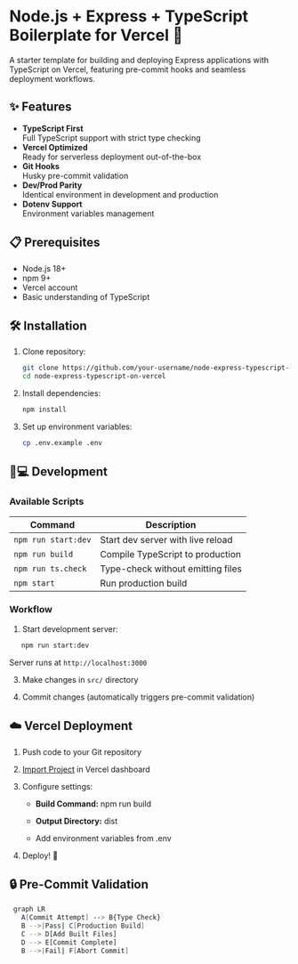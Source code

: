 # Node.js + Express + TypeScript Boilerplate for Vercel 🚀

A starter template for building and deploying Express applications with TypeScript on Vercel, featuring pre-commit hooks and seamless deployment workflows.

## ✨ Features

- **TypeScript First**  
  Full TypeScript support with strict type checking
- **Vercel Optimized**  
  Ready for serverless deployment out-of-the-box
- **Git Hooks**  
  Husky pre-commit validation
- **Dev/Prod Parity**  
  Identical environment in development and production
- **Dotenv Support**  
  Environment variables management

## 📋 Prerequisites

- Node.js 18+
- npm 9+
- Vercel account
- Basic understanding of TypeScript

## 🛠️ Installation

1. Clone repository:
   ```bash
   git clone https://github.com/your-username/node-express-typescript-on-vercel.git
   cd node-express-typescript-on-vercel

2. Install dependencies:
   ```bash
   npm install

3. Set up environment variables:
   ```bash
   cp .env.example .env

🧑💻 Development
----------------

### Available Scripts

| Command	 | Description |
| ----------- | ----------- |
| `npm run start:dev` | Start dev server with live reload   |
| `npm run build` | Compile TypeScript to production   |
| `npm run ts.check` | Type-check without emitting files   |
| `npm start` | Run production build   |

### Workflow

1.  Start development server:
   ```bash
      npm run start:dev
   ```
   Server runs at `http://localhost:3000`

3.  Make changes in `src/` directory
    
4.  Commit changes (automatically triggers pre-commit validation)
    

☁️ Vercel Deployment
--------------------

1.  Push code to your Git repository
    
2.  [Import Project](https://vercel.com/new) in Vercel dashboard
    
3.  Configure settings:
    
    *   **Build Command:** npm run build
        
    *   **Output Directory:** dist
        
    *   Add environment variables from .env
        
4.  Deploy! 🚀
    

🔒 Pre-Commit Validation
------------------------
 ```bash
  graph LR
    A[Commit Attempt] --> B{Type Check}
    B -->|Pass| C[Production Build]
    C --> D[Add Built Files]
    D --> E[Commit Complete]
    B -->|Fail| F[Abort Commit]


